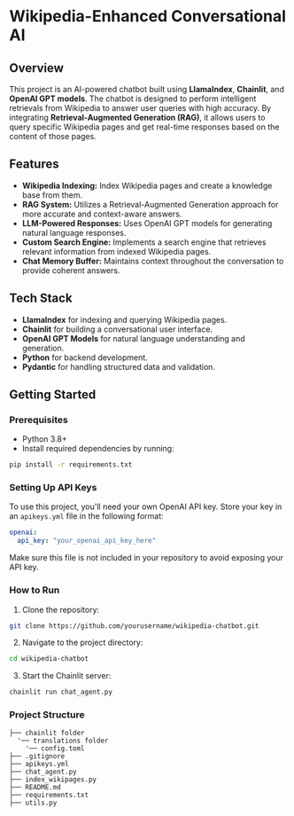 
# Wikipedia-Enhanced Conversational AI

## Overview

This project is an AI-powered chatbot built using **LlamaIndex**, **Chainlit**, and **OpenAI GPT models**. The chatbot is designed to perform intelligent retrievals from Wikipedia to answer user queries with high accuracy. By integrating **Retrieval-Augmented Generation (RAG)**, it allows users to query specific Wikipedia pages and get real-time responses based on the content of those pages.

## Features

- **Wikipedia Indexing:** Index Wikipedia pages and create a knowledge base from them.
- **RAG System:** Utilizes a Retrieval-Augmented Generation approach for more accurate and context-aware answers.
- **LLM-Powered Responses:** Uses OpenAI GPT models for generating natural language responses.
- **Custom Search Engine:** Implements a search engine that retrieves relevant information from indexed Wikipedia pages.
- **Chat Memory Buffer:** Maintains context throughout the conversation to provide coherent answers.

## Tech Stack

- **LlamaIndex** for indexing and querying Wikipedia pages.
- **Chainlit** for building a conversational user interface.
- **OpenAI GPT Models** for natural language understanding and generation.
- **Python** for backend development.
- **Pydantic** for handling structured data and validation.

## Getting Started

### Prerequisites

- Python 3.8+
- Install required dependencies by running:

```bash
pip install -r requirements.txt
```

### Setting Up API Keys

To use this project, you'll need your own OpenAI API key. Store your key in an `apikeys.yml` file in the following format:

```yaml
openai:
  api_key: "your_openai_api_key_here"
```

Make sure this file is not included in your repository to avoid exposing your API key.

### How to Run

1. Clone the repository:

```bash
git clone https://github.com/yourusername/wikipedia-chatbot.git
```

2. Navigate to the project directory:

```bash
cd wikipedia-chatbot
```

3. Start the Chainlit server:

```bash
chainlit run chat_agent.py
```

### Project Structure

```plaintext
├── chainlit folder
  '── translations folder
    '── config.toml
├── .gitignore
├── apikeys.yml
├── chat_agent.py
├── index_wikipages.py
├── README.md
├── requirements.txt
├── utils.py
```
